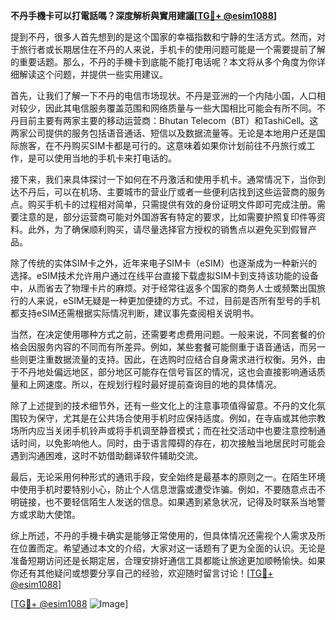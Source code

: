**不丹手機卡可以打電話嗎？深度解析與實用建議[[TG💪+ @esim1088](https://t.me/s/esim1088)]**

提到不丹，很多人首先想到的是这个国家的幸福指数和宁静的生活方式。然而，对于旅行者或长期居住在不丹的人来说，手机卡的使用问题可能是一个需要提前了解的重要话题。那么，不丹的手機卡到底能不能打电话呢？本文将从多个角度为你详细解读这个问题，并提供一些实用建议。

首先，让我们了解一下不丹的电信市场现状。不丹是亚洲的一个内陆小国，人口相对较少，因此其电信服务覆盖范围和网络质量与一些大国相比可能会有所不同。不丹目前主要有两家主要的移动运营商：Bhutan Telecom（BT）和TashiCell。这两家公司提供的服务包括语音通话、短信以及数据流量等。无论是本地用户还是国际旅客，在不丹购买SIM卡都是可行的。这意味着如果你计划前往不丹旅行或工作，是可以使用当地的手机卡来打电话的。

接下来，我们来具体探讨一下如何在不丹激活和使用手机卡。通常情况下，当你到达不丹后，可以在机场、主要城市的营业厅或者一些便利店找到这些运营商的服务点。购买手机卡的过程相对简单，只需提供有效的身份证明文件即可完成注册。需要注意的是，部分运营商可能对外国游客有特定的要求，比如需要护照复印件等资料。此外，为了确保顺利购买，请尽量选择官方授权的销售点以避免买到假冒产品。

除了传统的实体SIM卡之外，近年来电子SIM卡（eSIM）也逐渐成为一种新兴的选择。eSIM技术允许用户通过在线平台直接下载虚拟SIM卡到支持该功能的设备中，从而省去了物理卡片的麻烦。对于经常往返多个国家的商务人士或频繁出国旅行的人来说，eSIM无疑是一种更加便捷的方式。不过，目前是否所有型号的手机都支持eSIM还需根据实际情况判断，建议事先查阅相关说明书。

当然，在决定使用哪种方式之前，还需要考虑费用问题。一般来说，不同套餐的价格会因服务内容的不同而有所差异。例如，某些套餐可能侧重于语音通话，而另一些则更注重数据流量的支持。因此，在选购时应结合自身需求进行权衡。另外，由于不丹地处偏远地区，部分地区可能存在信号盲区的情况，这也会直接影响通话质量和上网速度。所以，在规划行程时最好提前查询目的地的具体情况。

除了上述提到的技术细节外，还有一些文化上的注意事项值得留意。不丹的文化氛围较为保守，尤其是在公共场合使用手机时应保持适度。例如，在寺庙或其他宗教场所内应当关闭手机铃声或将手机调至静音模式；而在社交活动中也要注意控制通话时间，以免影响他人。同时，由于语言障碍的存在，初次接触当地居民时可能会遇到沟通困难，这时不妨借助翻译软件辅助交流。

最后，无论采用何种形式的通讯手段，安全始终是最基本的原则之一。在陌生环境中使用手机时要特别小心，防止个人信息泄露或遭受诈骗。例如，不要随意点击不明链接，也不要轻信陌生人发送的信息。如果遇到紧急状况，记得及时联系当地警方或求助大使馆。

综上所述，不丹的手機卡确实是能够正常使用的，但具体情况还需视个人需求及所在位置而定。希望通过本文的介绍，大家对这一话题有了更为全面的认识。无论是准备短期访问还是长期定居，合理安排好通信工具都能让旅途更加顺畅愉快。如果你还有其他疑问或想要分享自己的经验，欢迎随时留言讨论！[[TG💪+ @esim1088](https://t.me/s/esim1088)]

[[TG💪+ @esim1088](https://t.me/s/esim1088) ![Image](https://i.postimg.cc/4NQfJmqS/Snipaste-2025-05-13-00-14-12.png)]
